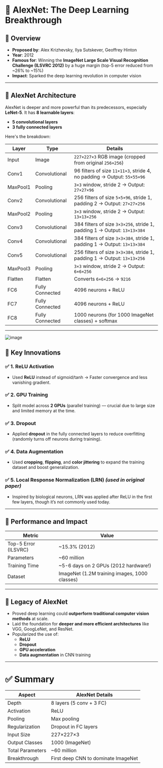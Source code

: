 # 🧠 **AlexNet: The Deep Learning Breakthrough**

## 📌 **Overview**
- **Proposed by**: Alex Krizhevsky, Ilya Sutskever, Geoffrey Hinton  
- **Year**: 2012  
- **Famous for**: Winning the **ImageNet Large Scale Visual Recognition Challenge (ILSVRC 2012)** by a huge margin (top-5 error reduced from ~26% to ~15%)  
- **Impact**: Sparked the deep learning revolution in computer vision

---

## 🧱 **AlexNet Architecture**

AlexNet is deeper and more powerful than its predecessors, especially **LeNet-5**. It has **8 learnable layers**:
- **5 convolutional layers**
- **3 fully connected layers**

Here's the breakdown:

| **Layer** | **Type**               | **Details**                                                  |
|-----------|------------------------|--------------------------------------------------------------|
| Input     | Image                  | `227×227×3` RGB image (cropped from original `256×256`)      |
| Conv1     | Convolutional          | 96 filters of size `11×11×3`, stride 4, no padding → Output: `55×55×96`  |
| MaxPool1  | Pooling                | `3×3` window, stride 2                             → Output: `27×27×96`                  |
| Conv2     | Convolutional          | 256 filters of size `5×5×96`, stride 1, padding 2  → Output: `27×27×256`           |
| MaxPool2  | Pooling                | `3×3` window, stride 2                             → Output: `13×13×256`                 |
| Conv3     | Convolutional          | 384 filters of size `3×3×256`, stride 1, padding 1 → Output: `13×13×384`           |
| Conv4     | Convolutional          | 384 filters of size `3×3×384`, stride 1, padding 1 → Output: `13×13×384`          |
| Conv5     | Convolutional          | 256 filters of size `3×3×384`, stride 1, padding 1 → Output: `13×13×256`           |
| MaxPool3  | Pooling                | `3×3` window, stride 2                             → Output: `6×6×256`                   |
| Flatten   | Flatten                | Converts `6×6×256` → `9216`                                  |
| FC6       | Fully Connected        | 4096 neurons + ReLU                                          |
| FC7       | Fully Connected        | 4096 neurons + ReLU                                          |
| FC8       | Fully Connected        | 1000 neurons (for 1000 ImageNet classes) + softmax           |

---

![image](https://github.com/user-attachments/assets/338d4188-c69d-47c1-8b88-924f78ca23ee)

## 🚀 **Key Innovations**

### ✅ **1. ReLU Activation**
- Used **ReLU** instead of sigmoid/tanh → Faster convergence and less vanishing gradient.

### ✅ **2. GPU Training**
- Split model across **2 GPUs** (parallel training) — crucial due to large size and limited memory at the time.

### ✅ **3. Dropout**
- Applied **dropout** in the fully connected layers to reduce overfitting (randomly turns off neurons during training).

### ✅ **4. Data Augmentation**
- Used **cropping**, **flipping**, and **color jittering** to expand the training dataset and boost generalization.

### ✅ **5. Local Response Normalization (LRN)** _(used in original paper)_
- Inspired by biological neurons, LRN was applied after ReLU in the first few layers, though it’s not commonly used today.

---

## 🧪 **Performance and Impact**

| **Metric**           | **Value**       |
|----------------------|-----------------|
| Top-5 Error (ILSVRC) | ~15.3% (2012)   |
| Parameters           | ~60 million     |
| Training Time        | ~5-6 days on 2 GPUs (2012 hardware!) |
| Dataset              | ImageNet (1.2M training images, 1000 classes) |

---

## 🧬 **Legacy of AlexNet**

- Proved deep learning could **outperform traditional computer vision methods** at scale.
- Laid the foundation for **deeper and more efficient architectures** like VGG, GoogLeNet, and ResNet.
- Popularized the use of:
  - **ReLU**
  - **Dropout**
  - **GPU acceleration**
  - **Data augmentation** in CNN training

---

# ✅ **Summary**

| **Aspect**            | **AlexNet Details**                     |
|------------------------|------------------------------------------|
| Depth                 | 8 layers (5 conv + 3 FC)                 |
| Activation            | ReLU                                     |
| Pooling               | Max pooling                              |
| Regularization        | Dropout in FC layers                     |
| Input Size            | 227×227×3                                |
| Output Classes        | 1000 (ImageNet)                          |
| Total Parameters      | ~60 million                              |
| Breakthrough          | First deep CNN to dominate ImageNet      |
